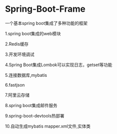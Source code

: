 # Spring-Boot-Frame
一个基本spring boot集成了多种功能的框架

1.spring boot集成的web模块

2.Redis缓存

3.开发环境调试

4.Spring Boot集成Lombok可以实现日志，getset等功能

5.连接数据库,mybatis

6.fastjson

7.阿里云存储

8.spring boot集成邮件服务

9.spring-boot-devtools热部署

10.自动生成mybatis mapper.xml文件,实体类

